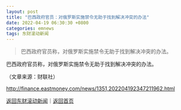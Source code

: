 ```yaml
---
layout: post
title: "巴西政府官员：对俄罗斯实施禁令无助于找到解决冲突的办法"
date: 2022-04-19 06:30:30 +0800
categories: emnews
tags: 东财滚动新闻
---
```

> 巴西政府官员称，对俄罗斯实施禁令无助于找到解决冲突的办法。

<p>巴西政府官员称，对俄罗斯实施禁令无助于找到解决冲突的办法。</p><p class="em_media">（文章来源：财联社）</p>

<http://finance.eastmoney.com/news/1351,202204192347211962.html>

[返回东财滚动新闻](//finews.withounder.com/emnews/)｜[返回首页](//finews.withounder.com/)